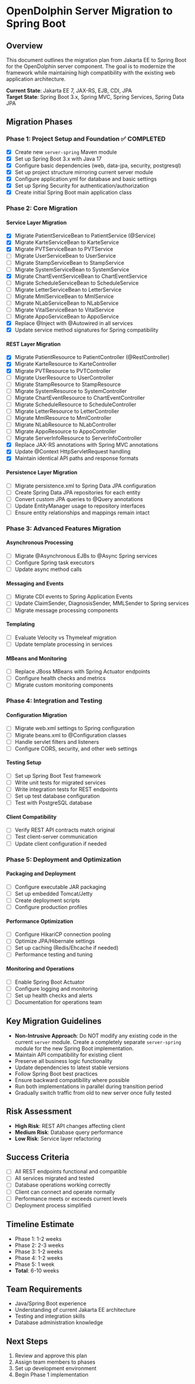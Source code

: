 # OpenDolphin Server Migration to Spring Boot

## Overview
This document outlines the migration plan from Jakarta EE to Spring Boot for the OpenDolphin server component. The goal is to modernize the framework while maintaining high compatibility with the existing web application architecture.

**Current State**: Jakarta EE 7, JAX-RS, EJB, CDI, JPA  
**Target State**: Spring Boot 3.x, Spring MVC, Spring Services, Spring Data JPA

## Migration Phases

### Phase 1: Project Setup and Foundation ✅ COMPLETED
- [x] Create new `server-spring` Maven module
- [x] Set up Spring Boot 3.x with Java 17
- [x] Configure basic dependencies (web, data-jpa, security, postgresql)
- [x] Set up project structure mirroring current server module
- [x] Configure application.yml for database and basic settings
- [x] Set up Spring Security for authentication/authorization
- [x] Create initial Spring Boot main application class

### Phase 2: Core Migration
#### Service Layer Migration
- [x] Migrate PatientServiceBean to PatientService (@Service)
- [x] Migrate KarteServiceBean to KarteService
- [x] Migrate PVTServiceBean to PVTService
- [ ] Migrate UserServiceBean to UserService
- [ ] Migrate StampServiceBean to StampService
- [ ] Migrate SystemServiceBean to SystemService
- [x] Migrate ChartEventServiceBean to ChartEventService
- [ ] Migrate ScheduleServiceBean to ScheduleService
- [ ] Migrate LetterServiceBean to LetterService
- [ ] Migrate MmlServiceBean to MmlService
- [ ] Migrate NLabServiceBean to NLabService
- [ ] Migrate VitalServiceBean to VitalService
- [ ] Migrate AppoServiceBean to AppoService
- [x] Replace @Inject with @Autowired in all services
- [x] Update service method signatures for Spring compatibility

#### REST Layer Migration
- [x] Migrate PatientResource to PatientController (@RestController)
- [x] Migrate KarteResource to KarteController
- [x] Migrate PVTResource to PVTController
- [ ] Migrate UserResource to UserController
- [ ] Migrate StampResource to StampResource
- [ ] Migrate SystemResource to SystemController
- [ ] Migrate ChartEventResource to ChartEventController
- [ ] Migrate ScheduleResource to ScheduleController
- [ ] Migrate LetterResource to LetterController
- [ ] Migrate MmlResource to MmlController
- [ ] Migrate NLabResource to NLabController
- [ ] Migrate AppoResource to AppoController
- [ ] Migrate ServerInfoResource to ServerInfoController
- [x] Replace JAX-RS annotations with Spring MVC annotations
- [x] Update @Context HttpServletRequest handling
- [x] Maintain identical API paths and response formats

#### Persistence Layer Migration
- [ ] Migrate persistence.xml to Spring Data JPA configuration
- [ ] Create Spring Data JPA repositories for each entity
- [ ] Convert custom JPA queries to @Query annotations
- [ ] Update EntityManager usage to repository interfaces
- [ ] Ensure entity relationships and mappings remain intact

### Phase 3: Advanced Features Migration
#### Asynchronous Processing
- [ ] Migrate @Asynchronous EJBs to @Async Spring services
- [ ] Configure Spring task executors
- [ ] Update async method calls

#### Messaging and Events
- [ ] Migrate CDI events to Spring Application Events
- [ ] Update ClaimSender, DiagnosisSender, MMLSender to Spring services
- [ ] Migrate message processing components

#### Templating
- [ ] Evaluate Velocity vs Thymeleaf migration
- [ ] Update template processing in services

#### MBeans and Monitoring
- [ ] Replace JBoss MBeans with Spring Actuator endpoints
- [ ] Configure health checks and metrics
- [ ] Migrate custom monitoring components

### Phase 4: Integration and Testing
#### Configuration Migration
- [ ] Migrate web.xml settings to Spring configuration
- [ ] Migrate beans.xml to @Configuration classes
- [ ] Handle servlet filters and listeners
- [ ] Configure CORS, security, and other web settings

#### Testing Setup
- [ ] Set up Spring Boot Test framework
- [ ] Write unit tests for migrated services
- [ ] Write integration tests for REST endpoints
- [ ] Set up test database configuration
- [ ] Test with PostgreSQL database

#### Client Compatibility
- [ ] Verify REST API contracts match original
- [ ] Test client-server communication
- [ ] Update client configuration if needed

### Phase 5: Deployment and Optimization
#### Packaging and Deployment
- [ ] Configure executable JAR packaging
- [ ] Set up embedded Tomcat/Jetty
- [ ] Create deployment scripts
- [ ] Configure production profiles

#### Performance Optimization
- [ ] Configure HikariCP connection pooling
- [ ] Optimize JPA/Hibernate settings
- [ ] Set up caching (Redis/Ehcache if needed)
- [ ] Performance testing and tuning

#### Monitoring and Operations
- [ ] Enable Spring Boot Actuator
- [ ] Configure logging and monitoring
- [ ] Set up health checks and alerts
- [ ] Documentation for operations team

## Key Migration Guidelines
- **Non-Intrusive Approach**: Do NOT modify any existing code in the current `server` module. Create a completely separate `server-spring` module for the new Spring Boot implementation.
- Maintain API compatibility for existing client
- Preserve all business logic functionality
- Update dependencies to latest stable versions
- Follow Spring Boot best practices
- Ensure backward compatibility where possible
- Run both implementations in parallel during transition period
- Gradually switch traffic from old to new server once fully tested

## Risk Assessment
- **High Risk**: REST API changes affecting client
- **Medium Risk**: Database query performance
- **Low Risk**: Service layer refactoring

## Success Criteria
- [ ] All REST endpoints functional and compatible
- [ ] All services migrated and tested
- [ ] Database operations working correctly
- [ ] Client can connect and operate normally
- [ ] Performance meets or exceeds current levels
- [ ] Deployment process simplified

## Timeline Estimate
- Phase 1: 1-2 weeks
- Phase 2: 2-3 weeks
- Phase 3: 1-2 weeks
- Phase 4: 1-2 weeks
- Phase 5: 1 week
- **Total**: 6-10 weeks

## Team Requirements
- Java/Spring Boot experience
- Understanding of current Jakarta EE architecture
- Testing and integration skills
- Database administration knowledge

## Next Steps
1. Review and approve this plan
2. Assign team members to phases
3. Set up development environment
4. Begin Phase 1 implementation
